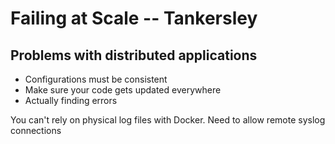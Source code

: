 # Failing at Scale -- Tankersley

## Problems with distributed applications

- Configurations must be consistent
- Make sure your code gets updated everywhere
- Actually finding errors

You can't rely on physical log files with Docker.  Need to allow remote syslog connections



